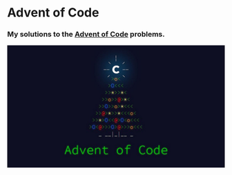 # Advent of Code

### My solutions to the [Advent of Code](https://adventofcode.com) problems.

![Advent of Code Image](adventofcode.png)
